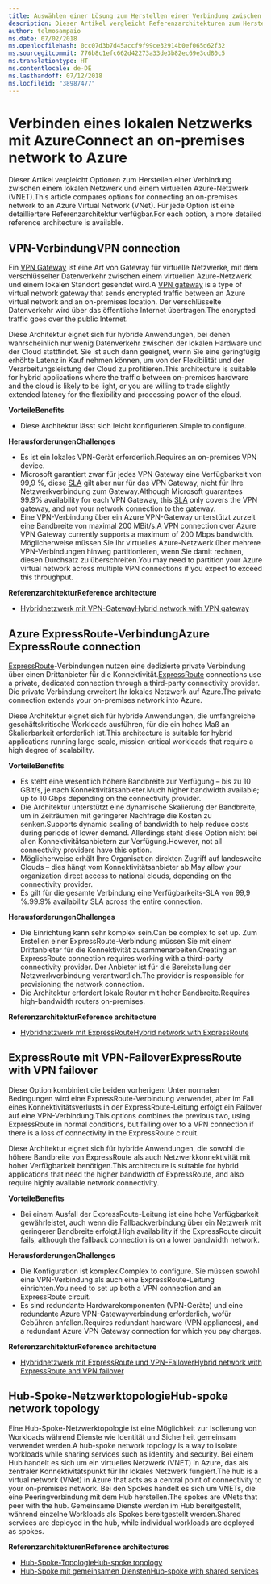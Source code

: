 ```yaml
---
title: Auswählen einer Lösung zum Herstellen einer Verbindung zwischen einem lokalen Netzwerk und Azure
description: Dieser Artikel vergleicht Referenzarchitekturen zum Herstellen einer Verbindung zwischen einem lokalen Netzwerk und Azure.
author: telmosampaio
ms.date: 07/02/2018
ms.openlocfilehash: 0cc07d3b7d45accf9f99ce32914b0ef065d62f32
ms.sourcegitcommit: 776b8c1efc662d42273a33de3b82ec69e3cd80c5
ms.translationtype: HT
ms.contentlocale: de-DE
ms.lasthandoff: 07/12/2018
ms.locfileid: "38987477"
---
```

# <a name="connect-an-on-premises-network-to-azure"></a><span data-ttu-id="ddfd4-103">Verbinden eines lokalen Netzwerks mit Azure</span><span class="sxs-lookup"><span data-stu-id="ddfd4-103">Connect an on-premises network to Azure</span></span>

<span data-ttu-id="ddfd4-104">Dieser Artikel vergleicht Optionen zum Herstellen einer Verbindung zwischen einem lokalen Netzwerk und einem virtuellen Azure-Netzwerk (VNET).</span><span class="sxs-lookup"><span data-stu-id="ddfd4-104">This article compares options for connecting an on-premises network to an Azure Virtual Network (VNet).</span></span> <span data-ttu-id="ddfd4-105">Für jede Option ist eine detailliertere Referenzarchitektur verfügbar.</span><span class="sxs-lookup"><span data-stu-id="ddfd4-105">For each option, a more detailed reference architecture is available.</span></span>

## <a name="vpn-connection"></a><span data-ttu-id="ddfd4-106">VPN-Verbindung</span><span class="sxs-lookup"><span data-stu-id="ddfd4-106">VPN connection</span></span>

<span data-ttu-id="ddfd4-107">Ein [VPN Gateway](/azure/vpn-gateway/vpn-gateway-about-vpngateways) ist eine Art von Gateway für virtuelle Netzwerke, mit dem verschlüsselter Datenverkehr zwischen einem virtuellen Azure-Netzwerk und einem lokalen Standort gesendet wird.</span><span class="sxs-lookup"><span data-stu-id="ddfd4-107">A [VPN gateway](/azure/vpn-gateway/vpn-gateway-about-vpngateways) is a type of virtual network gateway that sends encrypted traffic between an Azure virtual network and an on-premises location.</span></span> <span data-ttu-id="ddfd4-108">Der verschlüsselte Datenverkehr wird über das öffentliche Internet übertragen.</span><span class="sxs-lookup"><span data-stu-id="ddfd4-108">The encrypted traffic goes over the public Internet.</span></span>

<span data-ttu-id="ddfd4-109">Diese Architektur eignet sich für hybride Anwendungen, bei denen wahrscheinlich nur wenig Datenverkehr zwischen der lokalen Hardware und der Cloud stattfindet. Sie ist auch dann geeignet, wenn Sie eine geringfügig erhöhte Latenz in Kauf nehmen können, um von der Flexibilität und der Verarbeitungsleistung der Cloud zu profitieren.</span><span class="sxs-lookup"><span data-stu-id="ddfd4-109">This architecture is suitable for hybrid applications where the traffic between on-premises hardware and the cloud is likely to be light, or you are willing to trade slightly extended latency for the flexibility and processing power of the cloud.</span></span>

<span data-ttu-id="ddfd4-110">**Vorteile**</span><span class="sxs-lookup"><span data-stu-id="ddfd4-110">**Benefits**</span></span>

- <span data-ttu-id="ddfd4-111">Diese Architektur lässt sich leicht konfigurieren.</span><span class="sxs-lookup"><span data-stu-id="ddfd4-111">Simple to configure.</span></span>

<span data-ttu-id="ddfd4-112">**Herausforderungen**</span><span class="sxs-lookup"><span data-stu-id="ddfd4-112">**Challenges**</span></span>

- <span data-ttu-id="ddfd4-113">Es ist ein lokales VPN-Gerät erforderlich.</span><span class="sxs-lookup"><span data-stu-id="ddfd4-113">Requires an on-premises VPN device.</span></span>
- <span data-ttu-id="ddfd4-114">Microsoft garantiert zwar für jedes VPN Gateway eine Verfügbarkeit von 99,9 %, diese [SLA](https://azure.microsoft.com/support/legal/sla/vpn-gateway/) gilt aber nur für das VPN Gateway, nicht für Ihre Netzwerkverbindung zum Gateway.</span><span class="sxs-lookup"><span data-stu-id="ddfd4-114">Although Microsoft guarantees 99.9% availability for each VPN Gateway, this [SLA](https://azure.microsoft.com/support/legal/sla/vpn-gateway/) only covers the VPN gateway, and not your network connection to the gateway.</span></span>
- <span data-ttu-id="ddfd4-115">Eine VPN-Verbindung über ein Azure VPN-Gateway unterstützt zurzeit eine Bandbreite von maximal 200 MBit/s.</span><span class="sxs-lookup"><span data-stu-id="ddfd4-115">A VPN connection over Azure VPN Gateway currently supports a maximum of 200 Mbps bandwidth.</span></span> <span data-ttu-id="ddfd4-116">Möglicherweise müssen Sie Ihr virtuelles Azure-Netzwerk über mehrere VPN-Verbindungen hinweg partitionieren, wenn Sie damit rechnen, diesen Durchsatz zu überschreiten.</span><span class="sxs-lookup"><span data-stu-id="ddfd4-116">You may need to partition your Azure virtual network across multiple VPN connections if you expect to exceed this throughput.</span></span>

<span data-ttu-id="ddfd4-117">**Referenzarchitektur**</span><span class="sxs-lookup"><span data-stu-id="ddfd4-117">**Reference architecture**</span></span>

- [<span data-ttu-id="ddfd4-118">Hybridnetzwerk mit VPN-Gateway</span><span class="sxs-lookup"><span data-stu-id="ddfd4-118">Hybrid network with VPN gateway</span></span>](./vpn.md)

## <a name="azure-expressroute-connection"></a><span data-ttu-id="ddfd4-119">Azure ExpressRoute-Verbindung</span><span class="sxs-lookup"><span data-stu-id="ddfd4-119">Azure ExpressRoute connection</span></span>

<span data-ttu-id="ddfd4-120">[ExpressRoute](/azure/expressroute/)-Verbindungen nutzen eine dedizierte private Verbindung über einen Drittanbieter für die Konnektivität.</span><span class="sxs-lookup"><span data-stu-id="ddfd4-120">[ExpressRoute](/azure/expressroute/) connections use a private, dedicated connection through a third-party connectivity provider.</span></span> <span data-ttu-id="ddfd4-121">Die private Verbindung erweitert Ihr lokales Netzwerk auf Azure.</span><span class="sxs-lookup"><span data-stu-id="ddfd4-121">The private connection extends your on-premises network into Azure.</span></span> 

<span data-ttu-id="ddfd4-122">Diese Architektur eignet sich für hybride Anwendungen, die umfangreiche geschäftskritische Workloads ausführen, für die ein hohes Maß an Skalierbarkeit erforderlich ist.</span><span class="sxs-lookup"><span data-stu-id="ddfd4-122">This architecture is suitable for hybrid applications running large-scale, mission-critical workloads that require a high degree of scalability.</span></span> 

<span data-ttu-id="ddfd4-123">**Vorteile**</span><span class="sxs-lookup"><span data-stu-id="ddfd4-123">**Benefits**</span></span>

- <span data-ttu-id="ddfd4-124">Es steht eine wesentlich höhere Bandbreite zur Verfügung – bis zu 10 GBit/s, je nach Konnektivitätsanbieter.</span><span class="sxs-lookup"><span data-stu-id="ddfd4-124">Much higher bandwidth available; up to 10 Gbps depending on the connectivity provider.</span></span>
- <span data-ttu-id="ddfd4-125">Die Architektur unterstützt eine dynamische Skalierung der Bandbreite, um in Zeiträumen mit geringerer Nachfrage die Kosten zu senken.</span><span class="sxs-lookup"><span data-stu-id="ddfd4-125">Supports dynamic scaling of bandwidth to help reduce costs during periods of lower demand.</span></span> <span data-ttu-id="ddfd4-126">Allerdings steht diese Option nicht bei allen Konnektivitätsanbietern zur Verfügung.</span><span class="sxs-lookup"><span data-stu-id="ddfd4-126">However, not all connectivity providers have this option.</span></span>
- <span data-ttu-id="ddfd4-127">Möglicherweise erhält Ihre Organisation direkten Zugriff auf landesweite Clouds – dies hängt vom Konnektivitätsanbieter ab.</span><span class="sxs-lookup"><span data-stu-id="ddfd4-127">May allow your organization direct access to national clouds, depending on the connectivity provider.</span></span>
- <span data-ttu-id="ddfd4-128">Es gilt für die gesamte Verbindung eine Verfügbarkeits-SLA von 99,9 %.</span><span class="sxs-lookup"><span data-stu-id="ddfd4-128">99.9% availability SLA across the entire connection.</span></span>

<span data-ttu-id="ddfd4-129">**Herausforderungen**</span><span class="sxs-lookup"><span data-stu-id="ddfd4-129">**Challenges**</span></span>

- <span data-ttu-id="ddfd4-130">Die Einrichtung kann sehr komplex sein.</span><span class="sxs-lookup"><span data-stu-id="ddfd4-130">Can be complex to set up.</span></span> <span data-ttu-id="ddfd4-131">Zum Erstellen einer ExpressRoute-Verbindung müssen Sie mit einem Drittanbieter für die Konnektivität zusammenarbeiten.</span><span class="sxs-lookup"><span data-stu-id="ddfd4-131">Creating an ExpressRoute connection requires working with a third-party connectivity provider.</span></span> <span data-ttu-id="ddfd4-132">Der Anbieter ist für die Bereitstellung der Netzwerkverbindung verantwortlich.</span><span class="sxs-lookup"><span data-stu-id="ddfd4-132">The provider is responsible for provisioning the network connection.</span></span>
- <span data-ttu-id="ddfd4-133">Die Architektur erfordert lokale Router mit hoher Bandbreite.</span><span class="sxs-lookup"><span data-stu-id="ddfd4-133">Requires high-bandwidth routers on-premises.</span></span>

<span data-ttu-id="ddfd4-134">**Referenzarchitektur**</span><span class="sxs-lookup"><span data-stu-id="ddfd4-134">**Reference architecture**</span></span>

- [<span data-ttu-id="ddfd4-135">Hybridnetzwerk mit ExpressRoute</span><span class="sxs-lookup"><span data-stu-id="ddfd4-135">Hybrid network with ExpressRoute</span></span>](./expressroute.md)

## <a name="expressroute-with-vpn-failover"></a><span data-ttu-id="ddfd4-136">ExpressRoute mit VPN-Failover</span><span class="sxs-lookup"><span data-stu-id="ddfd4-136">ExpressRoute with VPN failover</span></span>

<span data-ttu-id="ddfd4-137">Diese Option kombiniert die beiden vorherigen: Unter normalen Bedingungen wird eine ExpressRoute-Verbindung verwendet, aber im Fall eines Konnektivitätsverlusts in der ExpressRoute-Leitung erfolgt ein Failover auf eine VPN-Verbindung.</span><span class="sxs-lookup"><span data-stu-id="ddfd4-137">This options combines the previous two, using ExpressRoute in normal conditions, but failing over to a VPN connection if there is a loss of connectivity in the ExpressRoute circuit.</span></span>

<span data-ttu-id="ddfd4-138">Diese Architektur eignet sich für hybride Anwendungen, die sowohl die höhere Bandbreite von ExpressRoute als auch Netzwerkkonnektivität mit hoher Verfügbarkeit benötigen.</span><span class="sxs-lookup"><span data-stu-id="ddfd4-138">This architecture is suitable for hybrid applications that need the higher bandwidth of ExpressRoute, and also require highly available network connectivity.</span></span> 

<span data-ttu-id="ddfd4-139">**Vorteile**</span><span class="sxs-lookup"><span data-stu-id="ddfd4-139">**Benefits**</span></span>

- <span data-ttu-id="ddfd4-140">Bei einem Ausfall der ExpressRoute-Leitung ist eine hohe Verfügbarkeit gewährleistet, auch wenn die Fallbackverbindung über ein Netzwerk mit geringerer Bandbreite erfolgt.</span><span class="sxs-lookup"><span data-stu-id="ddfd4-140">High availability if the ExpressRoute circuit fails, although the fallback connection is on a lower bandwidth network.</span></span>

<span data-ttu-id="ddfd4-141">**Herausforderungen**</span><span class="sxs-lookup"><span data-stu-id="ddfd4-141">**Challenges**</span></span>

- <span data-ttu-id="ddfd4-142">Die Konfiguration ist komplex.</span><span class="sxs-lookup"><span data-stu-id="ddfd4-142">Complex to configure.</span></span> <span data-ttu-id="ddfd4-143">Sie müssen sowohl eine VPN-Verbindung als auch eine ExpressRoute-Leitung einrichten.</span><span class="sxs-lookup"><span data-stu-id="ddfd4-143">You need to set up both a VPN connection and an ExpressRoute circuit.</span></span>
- <span data-ttu-id="ddfd4-144">Es sind redundante Hardwarekomponenten (VPN-Geräte) und eine redundante Azure VPN-Gatewayverbindung erforderlich, wofür Gebühren anfallen.</span><span class="sxs-lookup"><span data-stu-id="ddfd4-144">Requires redundant hardware (VPN appliances), and a redundant Azure VPN Gateway connection for which you pay charges.</span></span>

<span data-ttu-id="ddfd4-145">**Referenzarchitektur**</span><span class="sxs-lookup"><span data-stu-id="ddfd4-145">**Reference architecture**</span></span>

- [<span data-ttu-id="ddfd4-146">Hybridnetzwerk mit ExpressRoute und VPN-Failover</span><span class="sxs-lookup"><span data-stu-id="ddfd4-146">Hybrid network with ExpressRoute and VPN failover</span></span>](./expressroute-vpn-failover.md)


## <a name="hub-spoke-network-topology"></a><span data-ttu-id="ddfd4-147">Hub-Spoke-Netzwerktopologie</span><span class="sxs-lookup"><span data-stu-id="ddfd4-147">Hub-spoke network topology</span></span>

<span data-ttu-id="ddfd4-148">Eine Hub-Spoke-Netzwerktopologie ist eine Möglichkeit zur Isolierung von Workloads während Dienste wie Identität und Sicherheit gemeinsam verwendet werden.</span><span class="sxs-lookup"><span data-stu-id="ddfd4-148">A hub-spoke network topology is a way to isolate workloads while sharing services such as identity and security.</span></span> <span data-ttu-id="ddfd4-149">Bei einem Hub handelt es sich um ein virtuelles Netzwerk (VNET) in Azure, das als zentraler Konnektivitätspunkt für Ihr lokales Netzwerk fungiert.</span><span class="sxs-lookup"><span data-stu-id="ddfd4-149">The hub is a virtual network (VNet) in Azure that acts as a central point of connectivity to your on-premises network.</span></span> <span data-ttu-id="ddfd4-150">Bei den Spokes handelt es sich um VNETs, die eine Peeringverbindung mit dem Hub herstellen.</span><span class="sxs-lookup"><span data-stu-id="ddfd4-150">The spokes are VNets that peer with the hub.</span></span> <span data-ttu-id="ddfd4-151">Gemeinsame Dienste werden im Hub bereitgestellt, während einzelne Workloads als Spokes bereitgestellt werden.</span><span class="sxs-lookup"><span data-stu-id="ddfd4-151">Shared services are deployed in the hub, while individual workloads are deployed as spokes.</span></span>


<span data-ttu-id="ddfd4-152">**Referenzarchitekturen**</span><span class="sxs-lookup"><span data-stu-id="ddfd4-152">**Reference architectures**</span></span>

- [<span data-ttu-id="ddfd4-153">Hub-Spoke-Topologie</span><span class="sxs-lookup"><span data-stu-id="ddfd4-153">Hub-spoke topology</span></span>](./hub-spoke.md)
- [<span data-ttu-id="ddfd4-154">Hub-Spoke mit gemeinsamen Diensten</span><span class="sxs-lookup"><span data-stu-id="ddfd4-154">Hub-spoke with shared services</span></span>](./shared-services.md)
